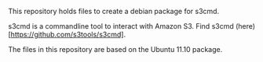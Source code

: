 This repository holds files to create a debian package for s3cmd.

s3cmd is a commandline tool to interact with Amazon S3. Find s3cmd
(here)[https://github.com/s3tools/s3cmd].

The files in this repository are based on the Ubuntu 11.10 package.